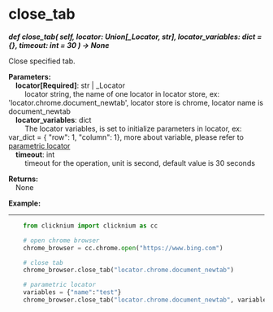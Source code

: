 # close_tab

***def close_tab(
        self, 
        locator: Union[_Locator, str],
        locator_variables: dict = {},
        timeout: int = 30
    ) -> None***  

Close specified tab.

**Parameters:**  
    &emsp;**locator[Required]**: str | _Locator  
        &emsp;&emsp; locator string, the name of one locator in locator store, ex: 'locator.chrome.document_newtab', locator store is chrome, locator name is document_newtab  
    &emsp;**locator_variables**: dict  
        &emsp;&emsp; The locator variables, is set to initialize parameters in locator, ex: var_dict = { "row": 1,  "column": 1}, more about variable, please refer to [parametric locator](./doc/parametric_locator.md)  
    &emsp;**timeout**: int  
        &emsp;&emsp; timeout for the operation, unit is second, default value is 30 seconds 

**Returns:**  
    &emsp;None

**Example:**
***
```python
    from clicknium import clicknium as cc

    # open chrome browser
    chrome_browser = cc.chrome.open("https://www.bing.com")

    # close tab
    chrome_browser.close_tab("locator.chrome.document_newtab")

    # parametric locator
    variables = {"name":"test"}
    chrome_browser.close_tab("locator.chrome.document_newtab", variables)
```